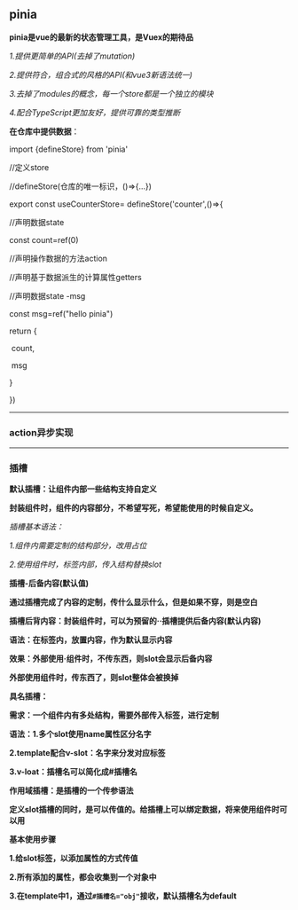 ## pinia

**pinia是vue的最新的状态管理工具，是Vuex的期待品**

*1.提供更简单的API(去掉了mutation)*

*2.提供符合，组合式的风格的API(和vue3新语法统一)*

*3.去掉了modules的概念，每一个store都是一个独立的模块*

*4.配合TypeScript更加友好，提供可靠的类型推断*

**在仓库中提供数据**：

import  {defineStore} from 'pinia'

//定义store

//defineStore(仓库的唯一标识，()=>{...})

export  const useCounterStore= defineStore('counter',()=>{

  //声明数据state

  const count=ref(0)

  //声明操作数据的方法action

  

  //声明基于数据派生的计算属性getters

  //声明数据state -msg

  const msg=ref("hello pinia")

  return {

​    count,

​    msg

  }

})

****

### action异步实现

***

### 插槽

**默认插槽：让组件内部一些结构支持自定义**

**封装组件时，组件的内容部分，不希望写死，希望能使用的时候自定义。**

*插槽基本语法：*

*1.组件内需要定制的结构部分，改用<slot></slot>占位*

*2.使用组件时，<MyDialog></MyDialog>标签内部，传入结构替换slot*

**插槽-后备内容(默认值)**

**通过插槽完成了内容的定制，传什么显示什么，但是如果不穿，则是空白**

**插槽后背内容：封装组件时，可以为预留的·<slot>·插槽提供后备内容(默认内容)**

**语法：在<slot>标签内，放置内容，作为默认显示内容**

**效果：外部使用·组件时，不传东西，则slot会显示后备内容**

**外部使用组件时，传东西了，则slot整体会被换掉**

**具名插槽：**

**需求：一个组件内有多处结构，需要外部传入标签，进行定制**

**语法：1.多个slot使用name属性区分名字**

**2.template配合v-slot：名字来分发对应标签**

**3.v-loat：插槽名可以简化成#插槽名**

**作用域插槽：是插槽的一个传参语法**

**定义slot插槽的同时，是可以传值的。给插槽上可以绑定数据，将来使用组件时可以用**

**基本使用步骤**

**1.给slot标签，以添加属性的方式传值**

**2.所有添加的属性，都会收集到一个对象中**

**3.在template中1，通过`#插槽名="obj"`接收，默认插槽名为default**